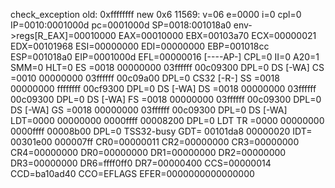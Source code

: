check_exception old: 0xffffffff new 0x6
 11569: v=06 e=0000 i=0 cpl=0 IP=0010:0001000d pc=0001000d SP=0018:001018a0 env->regs[R_EAX]=00010000
EAX=00010000 EBX=00103a70 ECX=00000021 EDX=00101968
ESI=00000000 EDI=00000000 EBP=001018cc ESP=001018a0
EIP=0001000d EFL=00000016 [----AP-] CPL=0 II=0 A20=1 SMM=0 HLT=0
ES =0018 00000000 03ffffff 00c09300 DPL=0 DS   [-WA]
CS =0010 00000000 03ffffff 00c09a00 DPL=0 CS32 [-R-]
SS =0018 00000000 ffffffff 00cf9300 DPL=0 DS   [-WA]
DS =0018 00000000 03ffffff 00c09300 DPL=0 DS   [-WA]
FS =0018 00000000 03ffffff 00c09300 DPL=0 DS   [-WA]
GS =0018 00000000 03ffffff 00c09300 DPL=0 DS   [-WA]
LDT=0000 00000000 0000ffff 00008200 DPL=0 LDT
TR =0000 00000000 0000ffff 00008b00 DPL=0 TSS32-busy
GDT=     00101da8 00000020
IDT=     00301e00 000007ff
CR0=00000011 CR2=00000000 CR3=00000000 CR4=00000000
DR0=00000000 DR1=00000000 DR2=00000000 DR3=00000000 
DR6=ffff0ff0 DR7=00000400
CCS=00000014 CCD=ba10ad40 CCO=EFLAGS
EFER=0000000000000000